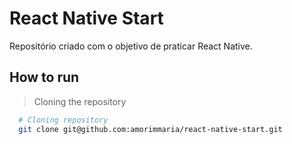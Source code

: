 # React Native Start

Repositório criado com o objetivo de praticar React Native.

## How to run

  > Cloning the repository
  ```bash
    # Cloning repository
    git clone git@github.com:amorimmaria/react-native-start.git
  ```
